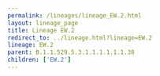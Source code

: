 ```yaml
---
permalink: /lineages/lineage_EW.2.html
layout: lineage_page
title: Lineage EW.2
redirect_to: ../lineage.html?lineage=EW.2
lineage: EW.2
parent: B.1.1.529.5.3.1.1.1.1.1.1.38
children: ['EW.2']
---
```

